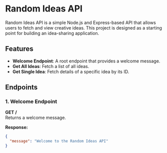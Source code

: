 # Random Ideas API

Random Ideas API is a simple Node.js and Express-based API that allows users to fetch and view creative ideas. This project is designed as a starting point for building an idea-sharing application.

## Features

- **Welcome Endpoint**: A root endpoint that provides a welcome message.
- **Get All Ideas**: Fetch a list of all ideas.
- **Get Single Idea**: Fetch details of a specific idea by its ID.

## Endpoints

### 1. Welcome Endpoint
**GET /**  
Returns a welcome message.  

**Response:**
```json
{
  "message": "Welcome to the Random Ideas API"
}